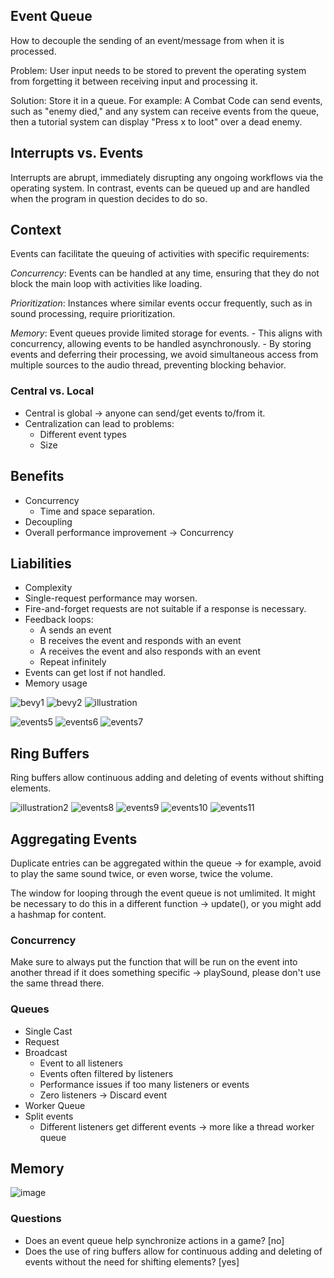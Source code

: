 ## Event Queue
How to decouple the sending of an event/message from when it is processed.

Problem:
User input needs to be stored to prevent the operating system from forgetting it between receiving input and processing it.

Solution:
Store it in a queue.
For example: A Combat Code can send events, such as "enemy died," and any system can receive events from the queue, then a tutorial system can display "Press x to loot" over a dead enemy.

## Interrupts vs. Events
Interrupts are abrupt, immediately disrupting any ongoing workflows via the operating system.
In contrast, events can be queued up and are handled when the program in question decides to do so.

## Context
Events can facilitate the queuing of activities with specific requirements:

*Concurrency*: Events can be handled at any time, ensuring that they do not block the main loop with activities like loading.

*Prioritization*: Instances where similar events occur frequently, such as in sound processing, require prioritization.

*Memory*:
Event queues provide limited storage for events.
    - This aligns with concurrency, allowing events to be handled asynchronously.
    - By storing events and deferring their processing, we avoid simultaneous access from multiple sources to the audio thread, preventing blocking behavior.

### Central vs. Local
- Central is global -> anyone can send/get events to/from it.
- Centralization can lead to problems:
  - Different event types
  - Size

## Benefits
- Concurrency
  - Time and space separation.
- Decoupling
- Overall performance improvement -> Concurrency

## Liabilities
- Complexity
- Single-request performance may worsen.
- Fire-and-forget requests are not suitable if a response is necessary.
- Feedback loops:
  - A sends an event
  - B receives the event and responds with an event
  - A receives the event and also responds with an event
  - Repeat infinitely
- Events can get lost if not handled.
- Memory usage

![bevy1](uploads/bf150d1caed0d14d720304a21b3bd15c/bevy1.png)
![bevy2](uploads/f2fb1b520a084f9298850c958230ea94/bevy2.png)
![illustration](uploads/9160090cd611dca6e7c3ec3b787d6b2c/illustration.png)

![events5](uploads/38fce3977f9ee309d85a164928fca742/events5.png)
![events6](uploads/92cdb2c30b411b9751bf5662602cfca0/events6.png)
![events7](uploads/e97e0987c1dac015e4212b9ccd6bff97/events7.png)

## Ring Buffers
Ring buffers allow continuous adding and deleting of events without shifting elements.

![illustration2](uploads/49a113dc502555456caa7fd38f53f5c0/illustration2.png)
![events8](uploads/07e723f6971077fd03367d9d6de572f8/events8.png)
![events9](uploads/2eed469bf706a7df98890755d2eaee41/events9.png)
![events10](uploads/0987835aa6959a15cd9d4af8ad58b66b/events10.png)
![events11](uploads/350635c551de62764fd680447312ae14/events11.png)

## Aggregating Events
Duplicate entries can be aggregated within the queue -> for example, avoid to play the same sound twice, or even worse, twice the volume.

The window for looping through the event queue is not umlimited. It might be necessary to do this in a different function -> update(), or you might add a hashmap for content.

### Concurrency
Make sure to always put the function that will be run on the event into another thread if it does something specific -> playSound, please don't use the same thread there.

### Queues
- Single Cast
- Request
- Broadcast
  - Event to all listeners
  - Events often filtered by listeners
  - Performance issues if too many listeners or events
  - Zero listeners -> Discard event
- Worker Queue
 - Split events
   - Different listeners get different events -> more like a thread worker queue

## Memory
![image](uploads/2cdb16626f7c696d9c57806d8c42107e/image.png)

### Questions
 - Does an event queue help synchronize actions in a game? [no]
 - Does the use of ring buffers allow for continuous adding and deleting of events without the need for shifting elements? [yes]